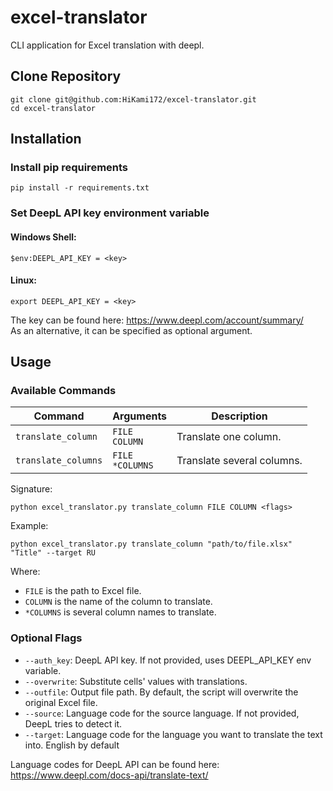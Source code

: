 # excel-translator
CLI application for Excel translation with deepl.
## Clone Repository
```shell
git clone git@github.com:HiKami172/excel-translator.git
cd excel-translator
```
## Installation
### Install pip requirements
```shell
pip install -r requirements.txt
```
### Set DeepL API key environment variable
#### Windows Shell:
```shell
$env:DEEPL_API_KEY = <key>
```
#### Linux:
```shell
export DEEPL_API_KEY = <key>
```
The key can be found here: https://www.deepl.com/account/summary/ \
As an alternative, it can be specified as optional argument.
## Usage
### Available Commands
| Command             | Arguments             | Description                |
|---------------------|-----------------------|----------------------------|
| `translate_column`  | `FILE`<br/>`COLUMN`   | Translate one column.      |
| `translate_columns` | `FILE`<br/>`*COLUMNS` | Translate several columns. |


Signature:
```shell
python excel_translator.py translate_column FILE COLUMN <flags>
```
Example:
```shell
python excel_translator.py translate_column "path/to/file.xlsx" "Title" --target RU 
```
Where:
- `FILE` is the path to Excel file.
- `COLUMN` is the name of the column to translate.
- `*COLUMNS` is several column names to translate.

### Optional Flags

- `--auth_key`: DeepL API key. If not provided, uses DEEPL_API_KEY env variable.
- `--overwrite`: Substitute cells' values with translations. 
- `--outfile`: Output file path. By default, the script will overwrite the original Excel file.
- `--source`: Language code for the source language. If not provided, DeepL tries to detect it.
- `--target`: Language code for the language you want to translate the text into. English by default

Language codes for DeepL API can be found here: https://www.deepl.com/docs-api/translate-text/